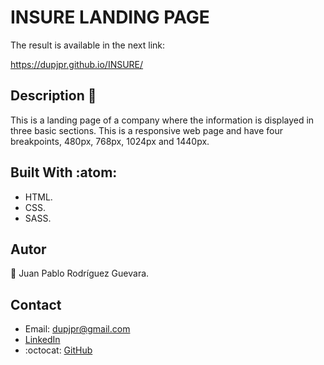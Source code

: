# INSURE LANDING PAGE

The result is available in the next link:

https://dupjpr.github.io/INSURE/

## Description :page_facing_up:

This is a landing page of a company where the information is displayed in three basic sections. This is a responsive web page and have four breakpoints, 480px, 768px, 1024px and 1440px. 

## Built With :atom:

* HTML.
* CSS.
* SASS.

## Autor

:man: Juan Pablo Rodríguez Guevara.

## Contact

* Email: dupjpr@gmail.com
* [LinkedIn](https://www.linkedin.com/in/juanp-rodr%C3%ADguez/)
* :octocat: [GitHub](https://github.com/dupjpr) 


